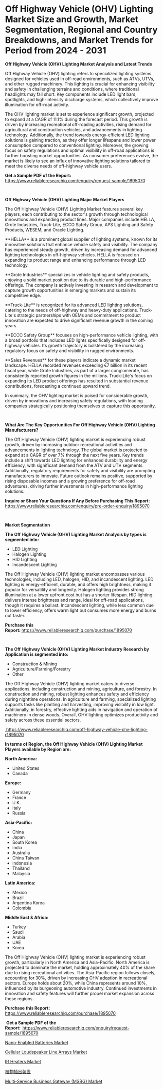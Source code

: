 <p><h1>Off Highway Vehicle (OHV) Lighting Market Size and Growth, Market Segmentation, Regional and Country Breakdowns, and Market Trends for Period from 2024 -  2031</h1></p><p><strong>Off Highway Vehicle (OHV) Lighting Market Analysis and Latest Trends</strong></p>
<p><p>Off Highway Vehicle (OHV) lighting refers to specialized lighting systems designed for vehicles used in off-road environments, such as ATVs, UTVs, and other rugged machinery. This lighting is crucial for enhancing visibility and safety in challenging terrains and conditions, where traditional headlights may fall short. Key components include LED light bars, spotlights, and high-intensity discharge systems, which collectively improve illumination for off-road activity.</p><p>The OHV lighting market is set to experience significant growth, projected to expand at a CAGR of 11.1% during the forecast period. This growth is driven by increasing recreational off-roading activities, rising demand for agricultural and construction vehicles, and advancements in lighting technology. Additionally, the trend towards energy-efficient LED lighting solutions is gaining traction, as they offer longer lifespans and lower power consumption compared to conventional lighting. Moreover, the growing focus on safety regulations and optimal visibility in off-road applications is further boosting market opportunities. As consumer preferences evolve, the market is likely to see an influx of innovative lighting solutions tailored to meet the diverse needs of off-highway vehicle users.</p></p>
<p><strong>Get a Sample PDF of the Report:&nbsp;</strong> <a href="https://www.reliableresearchiq.com/enquiry/request-sample/1895070?utm_campaign=101&utm_medium=2&utm_source=Github&utm_content=ia&utm_term=24102024&utm_id=off-highway-vehicle-ohv-lighting">https://www.reliableresearchiq.com/enquiry/request-sample/1895070</a></p>
<p>&nbsp;</p>
<p><strong>Off Highway Vehicle (OHV) Lighting Major Market Players</strong></p>
<p><p>The Off Highway Vehicle (OHV) Lighting Market features several key players, each contributing to the sector's growth through technological innovations and expanding product lines. Major companies include HELLA, Grote Industries, Truck-Lite, ECCO Safety Group, APS Lighting and Safety Products, WESEM, and Oracle Lighting.</p><p>**HELLA** is a prominent global supplier of lighting systems, known for its innovative solutions that enhance vehicle safety and visibility. The company has experienced steady growth, driven by increasing demand for advanced lighting technologies in off-highway vehicles. HELLA is focused on expanding its product range and enhancing performance through LED technology.</p><p>**Grote Industries** specializes in vehicle lighting and safety products, enjoying a solid market position due to its durable and high-performance offerings. The company is actively investing in research and development to capture growth opportunities in emerging markets and sustain its competitive edge.</p><p>**Truck-Lite** is recognized for its advanced LED lighting solutions, catering to the needs of off-highway and heavy-duty applications. Truck-Lite's strategic partnerships with OEMs and commitment to product innovation are expected to drive significant revenue growth in the coming years.</p><p>**ECCO Safety Group** focuses on high-performance vehicle lighting, with a broad portfolio that includes LED lights specifically designed for off-highway vehicles. Its growth trajectory is bolstered by the increasing regulatory focus on safety and visibility in rugged environments.</p><p>**Sales Revenues** for these players indicate a dynamic market landscape. HELLA recorded revenues exceeding €7 billion in its recent fiscal year, while Grote Industries, as part of a larger conglomerate, has consistently reported growth figures in the millions. Truck-Lite's focus on expanding its LED product offerings has resulted in substantial revenue contributions, forecasting a continued upward trend.</p><p>In summary, the OHV lighting market is poised for considerable growth, driven by innovations and increasing safety regulations, with leading companies strategically positioning themselves to capture this opportunity.</p></p>
<p>&nbsp;</p>
<p><strong>What Are The Key Opportunities For Off Highway Vehicle (OHV) Lighting Manufacturers?</strong></p>
<p><p>The Off Highway Vehicle (OHV) lighting market is experiencing robust growth, driven by increasing outdoor recreational activities and advancements in lighting technology. The global market is projected to expand at a CAGR of over 7% through the next five years. Key trends include a shift towards LED lighting for enhanced durability and energy efficiency, with significant demand from the ATV and UTV segments. Additionally, regulatory requirements for safety and visibility are prompting manufacturers to innovate. Future outlook remains positive, supported by rising disposable incomes and a growing preference for off-road adventures, driving further investments in high-performance lighting solutions.</p></p>
<p><strong>Inquire or Share Your Questions If Any Before Purchasing This Report:</strong> <a href="https://www.reliableresearchiq.com/enquiry/pre-order-enquiry/1895070?utm_campaign=101&utm_medium=2&utm_source=Github&utm_content=ia&utm_term=24102024&utm_id=off-highway-vehicle-ohv-lighting">https://www.reliableresearchiq.com/enquiry/pre-order-enquiry/1895070</a></p>
<p>&nbsp;</p>
<p><strong>Market Segmentation</strong></p>
<p><strong>The Off Highway Vehicle (OHV) Lighting Market Analysis by types is segmented into:</strong></p>
<p><ul><li>LED Lighting</li><li>Halogen Lighting</li><li>HID Lighting</li><li>Incandescent Lighting</li></ul></p>
<p><p>The Off Highway Vehicle (OHV) lighting market encompasses various technologies, including LED, halogen, HID, and incandescent lighting. LED lighting is energy-efficient, durable, and offers high brightness, making it popular for versatility and longevity. Halogen lighting provides strong illumination at a lower upfront cost but has a shorter lifespan. HID lighting delivers intense brightness and range, ideal for off-road applications, though it requires a ballast. Incandescent lighting, while less common due to lower efficiency, offers warm light but consumes more energy and burns out faster.</p></p>
<p><strong>Purchase this Report:&nbsp;</strong><a href="https://www.reliableresearchiq.com/purchase/1895070?utm_campaign=101&utm_medium=2&utm_source=Github&utm_content=ia&utm_term=24102024&utm_id=off-highway-vehicle-ohv-lighting">https://www.reliableresearchiq.com/purchase/1895070</a></p>
<p>&nbsp;</p>
<p><strong>The Off Highway Vehicle (OHV) Lighting Market Industry Research by Application is segmented into:</strong></p>
<p><ul><li>Construction & Mining</li><li>Agriculture/Farming/Forestry</li><li>Other</li></ul></p>
<p><p>The Off Highway Vehicle (OHV) lighting market caters to diverse applications, including construction and mining, agriculture, and forestry. In construction and mining, robust lighting enhances safety and efficiency during nighttime operations. In agriculture and farming, specialized lighting supports tasks like planting and harvesting, improving visibility in low light. Additionally, in forestry, effective lighting aids in navigation and operation of machinery in dense woods. Overall, OHV lighting optimizes productivity and safety across these essential sectors.</p></p>
<p><a href="https://www.reliableresearchiq.com/off-highway-vehicle-ohv-lighting-r1895070?utm_campaign=101&utm_medium=2&utm_source=Github&utm_content=ia&utm_term=24102024&utm_id=off-highway-vehicle-ohv-lighting">&nbsp;https://www.reliableresearchiq.com/off-highway-vehicle-ohv-lighting-r1895070</a></p>
<p><strong>In terms of Region, the Off Highway Vehicle (OHV) Lighting Market Players available by Region are:</strong></p>
<p>
    <p> <strong> North America: </strong>
        <ul>
            <li>United States</li>
            <li>Canada</li>
        </ul>
        </p> 
    <p> <strong> Europe: </strong>
        <ul>
            <li>Germany</li>
            <li>France</li>
            <li>U.K.</li>
            <li>Italy</li>
            <li>Russia</li>
        </ul>
        </p> 
    <p> <strong> Asia-Pacific: </strong>
        <ul>
            <li>China</li>
            <li>Japan</li>
            <li>South Korea</li>
            <li>India</li>
            <li>Australia</li>
            <li>China Taiwan</li>
            <li>Indonesia</li>
            <li>Thailand</li>
            <li>Malaysia</li>
        </ul>
        </p> 
    <p> <strong> Latin America: </strong>
        <ul>
            <li>Mexico</li>
            <li>Brazil</li>
            <li>Argentina Korea</li>
            <li>Colombia</li>
        </ul>
        </p> 
    <p> <strong> Middle East & Africa: </strong>
        <ul>
            <li>Turkey</li>
            <li>Saudi</li>
            <li>Arabia</li>
            <li>UAE</li>
            <li>Korea</li>
        </ul>
    </p>
    </p>
<p><p>The Off Highway Vehicle (OHV) lighting market is experiencing robust growth, particularly in North America and Asia-Pacific. North America is projected to dominate the market, holding approximately 40% of the share due to rising recreational activities. The Asia-Pacific region follows closely, accounting for 30%, driven by increasing OHV adoption in recreational sectors. Europe holds about 20%, while China represents around 10%, influenced by its burgeoning automotive industry. Continued investments in innovation and safety features will further propel market expansion across these regions.</p></p>
<p><strong>Purchase this Report: </strong><a href="https://www.reliableresearchiq.com/purchase/1895070?utm_campaign=101&utm_medium=2&utm_source=Github&utm_content=ia&utm_term=24102024&utm_id=off-highway-vehicle-ohv-lighting">https://www.reliableresearchiq.com/purchase/1895070</a></p>
<p>&nbsp;<strong>Get a Sample PDF of the Report:&nbsp;&nbsp;</strong><a href="https://www.reliableresearchiq.com/enquiry/request-sample/1895070?utm_campaign=101&utm_medium=2&utm_source=Github&utm_content=ia&utm_term=24102024&utm_id=off-highway-vehicle-ohv-lighting">https://www.reliableresearchiq.com/enquiry/request-sample/1895070</a></p>
<p><strong></strong></p>
<p><p><a href="https://www.linkedin.com/pulse/disruption-innovation-nano-enabled-batteries-industry-market-m8c1e?utm_campaign=101&utm_medium=2&utm_source=Github&utm_content=ia&utm_term=24102024&utm_id=off-highway-vehicle-ohv-lighting">Nano-Enabled Batteries Market</a></p><p><a href="https://github.com/ellenqyqdyches/Market-Research-Report-List-1/blob/main/cellular-loudspeaker-line-arrays-market.md?utm_campaign=101&utm_medium=2&utm_source=Github&utm_content=ia&utm_term=24102024&utm_id=off-highway-vehicle-ohv-lighting">Cellular Loudspeaker Line Arrays Market</a></p><p><a href="https://issuu.com/reportprime-2/docs/ir-heaters-market-size-2030.pptx_44ca04c14dc5c5?utm_campaign=101&utm_medium=2&utm_source=Github&utm_content=ia&utm_term=24102024&utm_id=off-highway-vehicle-ohv-lighting">IR Heaters Market</a></p><p><a href="https://github.com/lababdou/Market-Research-Report-List-6/blob/main/659301920257.md?utm_campaign=101&utm_medium=2&utm_source=Github&utm_content=ia&utm_term=24102024&utm_id=off-highway-vehicle-ohv-lighting">植物抽出装置</a></p><p><a href="https://www.linkedin.com/pulse/multi-service-business-gateway-msbg-market-shifts-strategic-qay4e?utm_campaign=101&utm_medium=2&utm_source=Github&utm_content=ia&utm_term=24102024&utm_id=off-highway-vehicle-ohv-lighting">Multi-Service Business Gateway (MSBG) Market</a></p></p>
